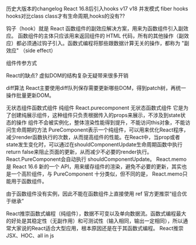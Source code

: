 历史大版本的changelog
  React 16.8后引入hooks
  v17
  v18
    并发模式
fiber
hooks
hooks对比class
  class才有生命周期,hooks的没有??

钩子（hook）就是 React 函数组件的副效应解决方案，用来为函数组件引入副效应。 函数组件的主体只应该用来返回组件的 HTML 代码，所有的其他操作（副效应）都必须通过钩子引入。函数式编程将那些跟数据计算无关的操作，都称为 "副效应" （side effect）

组件传参方式

React的缺点?
  虚拟DOM的结构复杂无疑带来很多开销


diff算法
  React主要使用diff队列保存需要更新哪些DOM，得到patch树，再统一操作批量更新DOM。


无状态组件函数式组件 纯组件 React.purecomponent
  无状态函数式组件 它是为了创建纯展示组件，这种组件只负责根据传入的props来展示，不涉及到state状态的操作 组件不会被实例化，整体渲染性能得到提升，不能访问this对象，不能访问生命周期的方法
  PureComponent表示一个纯组件，可以用来优化React程序，减少render函数执行的次数，从而提高组件的性能。在React中，当prop或者state发生变化时，可以通过在shouldComponentUpdate生命周期函数中执行return false来阻止页面的更新，从而减少不必要的render执行。React.PureComponent会自动执行 shouldComponentUpdate。
  React.memo 是 React 16.6 新的一个 API，用来缓存组件的渲染，避免不必要的更新，其实也是一个高阶组件，与 PureComponent 十分类似，但不同的是， React.memo只能用于函数组件。

  由于函数组件没有实例，因此不能在函数组件上直接使用 ref
  官方更推崇“组合优于继承”


React推崇函数式编程（纯组件），数据不可变以及单向数据流。函数式编程最大的好处是其稳定性（无副作用）和可测试性（输入相同，输出一定相同），所以通常大家说的React适合大型应用，根本原因还是在于其函数式编程。
React推崇JSX、HOC、all in js
